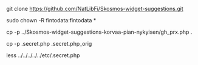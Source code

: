 git clone https://github.com/NatLibFi/Skosmos-widget-suggestions.git

sudo chown -R fintodata:fintodata *

cp -p ../Skosmos-widget-suggestions-korvaa-pian-nykyisen/gh_prx.php .

cp -p .secret.php .secret.php_orig

less ../../../../../etc/.secret.php
<?php
$config['gh_token'] = "token hash...";
$config['white_address'] = "127.0.0.1";
$config['allowed_ip'] = "*";
$config['to_endpoint'] = "https://api.github.com/repos/miguelahonen/c/issues";

/var/www/Skosmos-plugins/Skosmos-widget-suggestions/component-bundler/src/prx.json
[
  {
    "url": "https://dev.finto.fi/plugins/suggestions/gh_prx.php"
  }
]
